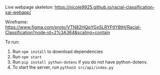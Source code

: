 
Live webpage skeleton: https://nicole9925.github.io/racial-classification-xai-webapp/

Wireframe: https://www.figma.com/proto/VTN82HQqYGxSLRYFtIYBtH/Racial-Classification?node-id=2%3A364&scaling=contain

To run:

1. Run `npm install` to download dependencies
2. Run `npm start`
3. Run `pip install python-dotenv` if you do not have python-dotenv.
4. To start the server, run `python3 src/api/index.py`

